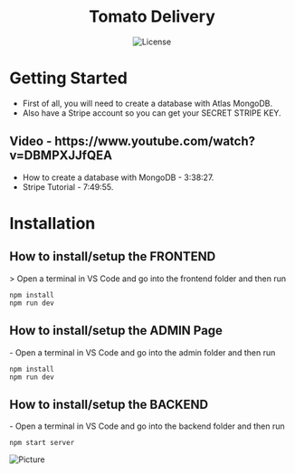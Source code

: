 <h1 align="center">Tomato Delivery</h1>
  
  
  <p align="center">
    <img alt="License" src="https://camo.githubusercontent.com/1fa5dd0488f9004c806e1e402a68aaa3a998554fc47f33f4dd6892cc8b39d6ff/68747470733a2f2f696d672e736869656c64732e696f2f6769746875622f6c6963656e73652f61746c61732d6f732f61746c61733f7374796c653d666f722d7468652d6261646765266c6f676f3d67697468756226636f6c6f723d314139314646"/>
  </p>


# Getting Started

- First of all, you will need to create a database with Atlas MongoDB.
- Also have a Stripe account so you can get your SECRET STRIPE KEY.

<h2>Video - https://www.youtube.com/watch?v=DBMPXJJfQEA</h2>

- How to create a database with MongoDB - 3:38:27.
- Stripe Tutorial - 7:49:55.


# Installation

<h2>How to install/setup the FRONTEND</h2>
 > Open a terminal in VS Code and go into the frontend folder and then run

<br>

```
npm install
npm run dev
```


<h2>How to install/setup the ADMIN Page</h2>
- Open a terminal in VS Code and go into the admin folder and then run
<br>

```
npm install
npm run dev
```
   
<h2>How to install/setup the BACKEND</h2>
- Open a terminal in VS Code and go into the backend folder and then run
<br>

```
npm start server
```


![Picture]()



